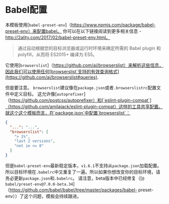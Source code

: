# Babel配置

本模板使用[`babel-preset-env`]（https://www.npmjs.com/package/babel-preset-env）来配置babel。 你可以在以下链接阅读到更多相关信息 - http://2ality.com/2017/02/babel-preset-env.html。

> 通过自动根据您的目标浏览器或运行时环境来确定所需的 Babel plugin 和 polyfill，从而将 ES2015+ 编译为 ES5。

它使用[`browserslist`]（https://github.com/ai/browserslist）来解析这些信息，因此我们可以使用任何[browserslist`支持的有效查询格式](https://github.com/ai/browserslist#queries).

但是要注意。 `browserslist`建议像在`package.json`或者`.browserslistrc`配置文件中定义目标。 这允许像[`autoprefixer`]（https://github.com/postcss/autoprefixer）和[`eslint-plugin-compat`]（https://github.com/amilajack/eslint-plugin-compat）这样的工具共享配置。就这个这个模板而言，在`package.json`中配置`browserslist`：

```json
{
  "...": "...",
  "browserslist": [ 
    "> 1%",
    "last 2 versions", 
    "not ie <= 8"
  ]
}
```

但是`babel-preset-env`最新稳定版本，`v1.6.1`不支持从`package.json`加载配置。 所以目标环境在`.babelrc`中又重复了一遍。所以如果你想改变你的目标环境，请务必更新`package.json`和`.babelrc`。 请注意，beta版本中已经修复（[`@ babel/preset-env@7.0.0-beta.34`]（https://github.com/babel/babel/tree/master/packages/babel- preset-env））了这个问题，模板会持续跟进。

